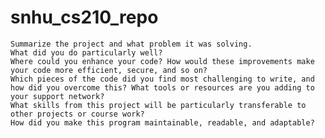 # snhu_cs210_repo


    Summarize the project and what problem it was solving.
    What did you do particularly well?
    Where could you enhance your code? How would these improvements make your code more efficient, secure, and so on?
    Which pieces of the code did you find most challenging to write, and how did you overcome this? What tools or resources are you adding to your support network?
    What skills from this project will be particularly transferable to other projects or course work?
    How did you make this program maintainable, readable, and adaptable?
